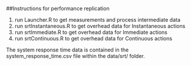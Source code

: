 ##Instructions for performance replication

1. run Launcher.R to get measurements and process intermediate data
2. run srtInstantaneous.R to get overhead data for Instantaneous actions
3. run srtImmediate.R to get overhead data for Immediate actions
4. run srtContinuous.R to get overhead data for Continuous actions

The system response time data is contained in the system_response_time.csv file within the data/srt/ folder.
